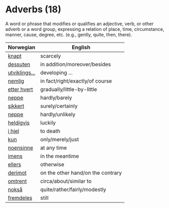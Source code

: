 # Adverbs (18)

A word or phrase that modifies or qualifies an adjective, verb, or other adverb or a word group, expressing a relation of place, time, circumstance, manner, cause, degree, etc. (e.g., gently, quite, then, there).

| Norwegian | English |
| --- | --- |
| [knapt](https://www.ordnett.no/search?language=no&phrase=knapt) | scarcely |
| [dessuten](https://www.ordnett.no/search?language=no&phrase=dessuten) | in addition/moreover/besides |
| [utviklings...](https://www.ordnett.no/search?language=no&phrase=utviklings...) | developing ... |
| [nemlig](https://www.ordnett.no/search?language=no&phrase=nemlig) | in fact/right/exactly/of course |
| [etter hvert](https://www.ordnett.no/search?language=no&phrase=etter%20hvert) | gradually/little-by-little |
| [neppe](https://www.ordnett.no/search?language=no&phrase=neppe) | hardly/barely |
| [sikkert](https://www.ordnett.no/search?language=no&phrase=sikkert) | surely/certainly |
| [neppe](https://www.ordnett.no/search?language=no&phrase=neppe) | hardly/unlikely |
| [heldigvis](https://www.ordnett.no/search?language=no&phrase=heldigvis) | luckily |
| [i hjel](https://www.ordnett.no/search?language=no&phrase=i%20hjel) | to death |
| [kun](https://www.ordnett.no/search?language=no&phrase=kun) | only/merely/just |
| [noensinne](https://www.ordnett.no/search?language=no&phrase=noensinne) | at any time |
| [imens](https://www.ordnett.no/search?language=no&phrase=imens) | in the meantime |
| [ellers](https://www.ordnett.no/search?language=no&phrase=ellers) | otherwise |
| [derimot](https://www.ordnett.no/search?language=no&phrase=derimot) | on the other hand/on the contrary |
| [omtrent](https://www.ordnett.no/search?language=no&phrase=omtrent) | circa/about/similar to |
| [nokså](https://www.ordnett.no/search?language=no&phrase=nokså) | quite/rather/fairly/modestly |
| [fremdeles](https://www.ordnett.no/search?language=no&phrase=fremdeles) | still |

